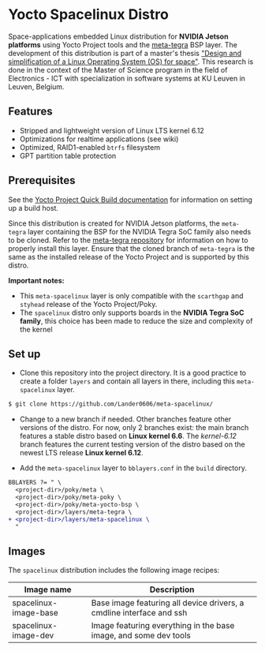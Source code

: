 # Yocto Spacelinux Distro

Space-applications embedded Linux distribution for **NVIDIA Jetson platforms** using Yocto Project tools and the [meta-tegra](https://github.com/OE4T/meta-tegra) BSP layer. The development of this distribution is part of a master's thesis ["Design and simplification of a Linux Operating System (OS) for space"](https://github.com/michielskobe/thesis-linux-in-space). This research is done in the context of the Master of Science program in the field of Electronics - ICT with specialization in software systems at KU Leuven in Leuven, Belgium.

## Features
- Stripped and lightweight version of Linux LTS kernel 6.12
- Optimizations for realtime applications (see wiki)
- Optimized, RAID1-enabled `btrfs` filesystem
- GPT partition table protection

## Prerequisites
See the [Yocto Project Quick Build documentation](https://docs.yoctoproject.org/brief-yoctoprojectqs/index.html) for information on setting up a build host.

Since this distribution is created for NVIDIA Jetson platforms, the `meta-tegra` layer containing the BSP for the NVIDIA Tegra SoC family also needs to be cloned. Refer to the [meta-tegra repository](https://github.com/OE4T/meta-tegra) for information on how to properly install this layer. Ensure that the cloned branch of `meta-tegra` is the same as the installed release of the Yocto Project and is supported by this distro.

**Important notes:** 
- This `meta-spacelinux` layer is only compatible with the `scarthgap` and `styhead` release of the Yocto Project/Poky.
- The `spacelinux` distro only supports boards in the **NVIDIA Tegra SoC family**, this choice has been made to reduce the size and complexity of the kernel

## Set up

- Clone this repository into the project directory. It is a good practice to create a folder `layers` and contain all layers in there, including this `meta-spacelinux` layer.

```bash
$ git clone https://github.com/Lander0606/meta-spacelinux/
```

- Change to a new branch if needed. Other branches feature other versions of the distro. For now, only 2 branches exist: the main branch features a stable distro based on **Linux kernel 6.6**. The _kernel-6.12_ branch features the current testing version of the distro based on the newest LTS release **Linux kernel 6.12**.

- Add the `meta-spacelinux` layer to `bblayers.conf` in the `build` directory.

``` diff
BBLAYERS ?= " \
  <project-dir>/poky/meta \
  <project-dir>/poky/meta-poky \
  <project-dir>/poky/meta-yocto-bsp \
  <project-dir>/layers/meta-tegra \
+ <project-dir>/layers/meta-spacelinux \
  "
```

## Images

The `spacelinux` distribution includes the following image recipes:

| Image name | Description |
| ---------- | ----------- |
| spacelinux-image-base | Base image featuring all device drivers, a cmdline interface and ssh |
| spacelinux-image-dev  | Image featuring everything in the base image, and some dev tools     |